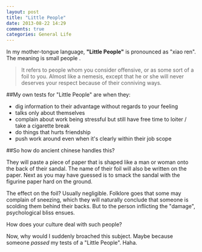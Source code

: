 ```yaml
---
layout: post
title: "Little People"
date: 2013-08-22 14:29
comments: true
categories: General Life
---
```


In my mother-tongue language, __"Little People"__ is pronounced as "xiao ren". The meaning is small people
. 

>It refers to people whom you consider offensive, 
>or as some sort of a foil to you. Almost like a nemesis, except that he or she will never
>deserves your respect because of their conniving ways. 

##My own tests for "Little People" are when they:

+ dig information to their advantage without regards to your feeling
+ talks only about themselves
+ complain about work being stressful but still have free time to loiter / take a cigarette break
+ do things that hurts friendship 
+ push work around even when it's clearly within their job scope

##So how do ancient chinese handles this?

They will paste a piece of paper that is shaped like a man or woman onto the back of their
sandal. The name of their foil will also be written on the paper. Next as you may have 
guessed is to smack the sandal with the figurine paper hard on the ground.

The effect on the foil? Usually negligible. Folklore goes that some may complain of sneezing, which
they will naturally conclude that someone is scolding them behind their backs. But to the 
person inflicting the "damage", psychological bliss ensues. 

How does your culture deal with such people? 

Now, why would I suddenly broached this subject. Maybe because someone *passed* my tests of a 
"Little People". Haha.